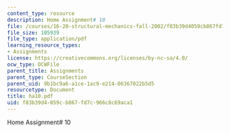 ```yaml
---
content_type: resource
description: Home Assignment# 10
file: /courses/16-20-structural-mechanics-fall-2002/f83b39d4059cb867fd7c966c8c69aca1_ha10.pdf
file_size: 105939
file_type: application/pdf
learning_resource_types:
- Assignments
license: https://creativecommons.org/licenses/by-nc-sa/4.0/
ocw_type: OCWFile
parent_title: Assignments
parent_type: CourseSection
parent_uid: 9b1bc9a6-a1ce-1ac9-e214-06367022b5d5
resourcetype: Document
title: ha10.pdf
uid: f83b39d4-059c-b867-fd7c-966c8c69aca1
---
```

Home Assignment# 10